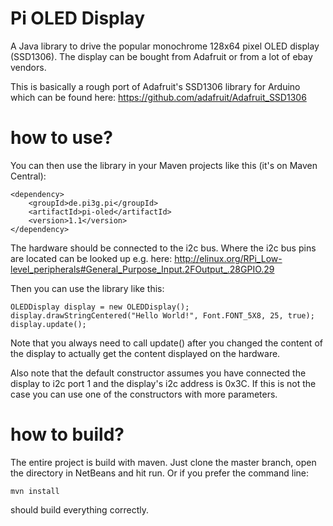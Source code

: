 Pi OLED Display
===============

A Java library to drive the popular monochrome 128x64 pixel OLED display (SSD1306).
The display can be bought from Adafruit or from a lot of ebay vendors.

This is basically a rough port of Adafruit's SSD1306 library for Arduino which
can be found here: https://github.com/adafruit/Adafruit_SSD1306

how to use?
============
You can then use the library in your Maven projects like this (it's on Maven Central):

    <dependency>
        <groupId>de.pi3g.pi</groupId>
        <artifactId>pi-oled</artifactId>
        <version>1.1</version>
    </dependency>

The hardware should be connected to the i2c bus. Where the i2c bus pins
are located can be looked up e.g. here:
http://elinux.org/RPi_Low-level_peripherals#General_Purpose_Input.2FOutput_.28GPIO.29

Then you can use the library like this:

    OLEDDisplay display = new OLEDDisplay();
    display.drawStringCentered("Hello World!", Font.FONT_5X8, 25, true);
    display.update();

Note that you always need to call update() after you changed the content of the display
to actually get the content displayed on the hardware.

Also note that the default constructor assumes you have connected the display to
i2c port 1 and the display's i2c address is 0x3C. If this is not the case you
can use one of the constructors with more parameters.

how to build?
=============

The entire project is build with maven. Just clone the master branch, open the directory in NetBeans and hit run. Or if
you prefer the command line:

    mvn install

should build everything correctly.